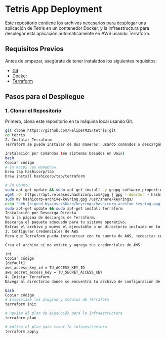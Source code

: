# Tetris App Deployment

Este repositorio contiene los archivos necesarios para desplegar una aplicación de Tetris en un contenedor Docker, y la infraestructura para desplegar esta aplicación automáticamente en AWS usando Terraform.

## Requisitos Previos

Antes de empezar, asegúrate de tener instalados los siguientes requisitos:

- [Git](https://git-scm.com/)
- [Docker](https://www.docker.com/get-started)
- [Terraform](https://www.terraform.io/)

## Pasos para el Despliegue

### 1. Clonar el Repositorio

Primero, clona este repositorio en tu máquina local usando Git.

```bash
git clone https://github.com/FelipeTM25/tetris.git
cd tetris
2. Instalar Terraform
Terraform se puede instalar de dos maneras: usando comandos o descargándolo directamente desde la página oficial.

Instalación por Comandos (en sistemas basados en Unix)
bash
Copiar código
# En macOS con Homebrew
brew tap hashicorp/tap
brew install hashicorp/tap/terraform

# En Ubuntu
sudo apt-get update && sudo apt-get install -y gnupg software-properties-common
wget -O- https://apt.releases.hashicorp.com/gpg | gpg --dearmor > hashicorp-archive-keyring.gpg
sudo mv hashicorp-archive-keyring.gpg /usr/share/keyrings/
echo "deb [signed-by=/usr/share/keyrings/hashicorp-archive-keyring.gpg] https://apt.releases.hashicorp.com $(lsb_release -cs) main" | sudo tee /etc/apt/sources.list.d/hashicorp.list
sudo apt-get update && sudo apt-get install terraform
Instalación por Descarga Directa
Ve a la página de descargas de Terraform.
Descarga el paquete adecuado para tu sistema operativo.
Extrae el archivo y mueve el ejecutable a un directorio incluido en tu variable PATH.
3. Configurar Credenciales de AWS
Para que Terraform pueda interactuar con tu cuenta de AWS, necesitas configurar tus credenciales en el archivo ~/.aws/credentials.

Crea el archivo si no existe y agrega tus credenciales de AWS:

ini
Copiar código
[default]
aws_access_key_id = TU_ACCESS_KEY_ID
aws_secret_access_key = TU_SECRET_ACCESS_KEY
4. Iniciar Terraform
Navega al directorio donde se encuentra tu archivo de configuración de Terraform (normalmente main.tf) y sigue estos pasos:

bash
Copiar código
# Inicializa los plugins y módulos de Terraform
terraform init

# Revisa el plan de ejecución para la infraestructura
terraform plan

# Aplica el plan para crear la infraestructura
terraform apply

